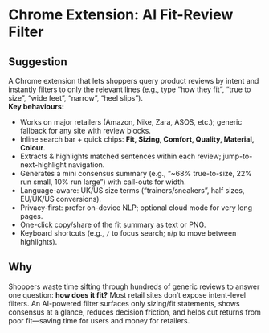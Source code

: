 # Chrome Extension: AI Fit-Review Filter

## Suggestion
A Chrome extension that lets shoppers query product reviews by intent and instantly filters to only the relevant lines (e.g., type “how they fit”, “true to size”, “wide feet”, “narrow”, “heel slips”).  
**Key behaviours:**
- Works on major retailers (Amazon, Nike, Zara, ASOS, etc.); generic fallback for any site with review blocks.
- Inline search bar + quick chips: **Fit, Sizing, Comfort, Quality, Material, Colour**.
- Extracts & highlights matched sentences within each review; jump-to-next-highlight navigation.
- Generates a mini consensus summary (e.g., “~68% true-to-size, 22% run small, 10% run large”) with call-outs for width.
- Language-aware: UK/US size terms (“trainers/sneakers”, half sizes, EU/UK/US conversions).
- Privacy-first: prefer on-device NLP; optional cloud mode for very long pages.
- One-click copy/share of the fit summary as text or PNG.
- Keyboard shortcuts (e.g., `/` to focus search; `n`/`p` to move between highlights).

## Why
Shoppers waste time sifting through hundreds of generic reviews to answer one question: **how does it fit?** Most retail sites don’t expose intent-level filters. An AI-powered filter surfaces only sizing/fit statements, shows consensus at a glance, reduces decision friction, and helps cut returns from poor fit—saving time for users and money for retailers.
